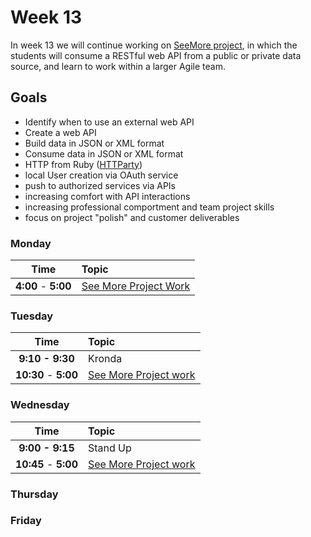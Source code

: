# Week 13

In week 13 we will continue working on [SeeMore project](see-more.md), in which the students will consume a RESTful web API from a public or private data source, and learn to work within a larger Agile team.

## Goals
- Identify when to use an external web API
- Create a web API
- Build data in JSON or XML format
- Consume data in JSON or XML format
- HTTP from Ruby ([HTTParty](https://github.com/jnunemaker/httparty))
- local User creation via OAuth service
- push to authorized services via APIs
- increasing comfort with API interactions
- increasing professional comportment and team project skills
- focus on project "polish" and customer deliverables

### Monday

| Time              | Topic               |
|:-----------------:|:--------------------|
| **4:00** - **5:00** | [See More Project Work](see-more.md) |

### Tuesday

| Time              | Topic               |
|:-----------------:|:--------------------|
| **9:10 - 9:30**      | Kronda |
| **10:30** - **5:00** | [See More Project work](see-more.md) |

### Wednesday

| Time              | Topic               |
|:-----------------:|:--------------------|
| **9:00 - 9:15**     | Stand Up            |
| **10:45** - **5:00** | [See More Project work](see-more.md) |

### Thursday


### Friday
